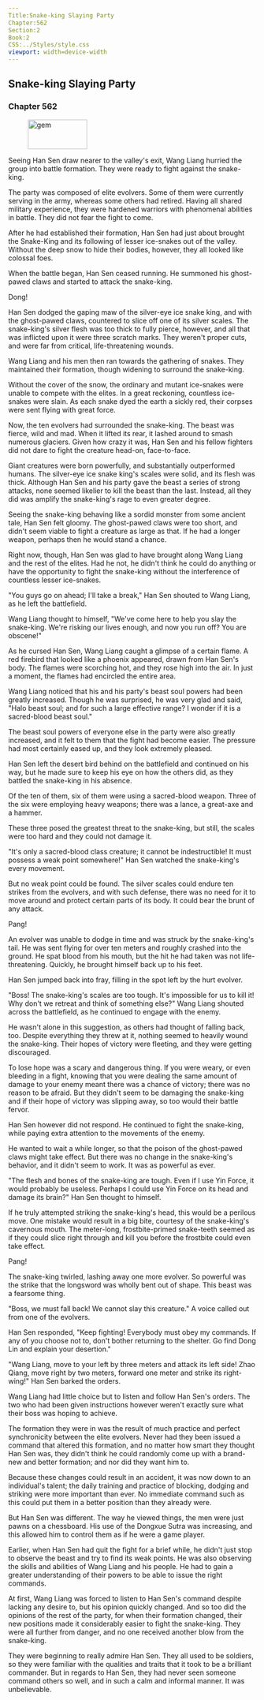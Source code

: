 ```yaml
---
Title:Snake-king Slaying Party 
Chapter:562 
Section:2 
Book:2 
CSS:../Styles/style.css 
viewport: width=device-width
---
```

  
## Snake-king Slaying Party
### Chapter 562
  
<figure>
	<img src="../Images/gem.gif" alt="gem" id="gem" width="120" height="60" />
</figure>
  

  
Seeing Han Sen draw nearer to the valley's exit, Wang Liang hurried the group into battle formation. They were ready to fight against the snake-king.

The party was composed of elite evolvers. Some of them were currently serving in the army, whereas some others had retired. Having all shared military experience, they were hardened warriors with phenomenal abilities in battle. They did not fear the fight to come.

After he had established their formation, Han Sen had just about brought the Snake-King and its following of lesser ice-snakes out of the valley. Without the deep snow to hide their bodies, however, they all looked like colossal foes.

When the battle began, Han Sen ceased running. He summoned his ghost-pawed claws and started to attack the snake-king.

Dong!

Han Sen dodged the gaping maw of the silver-eye ice snake king, and with the ghost-pawed claws, countered to slice off one of its silver scales. The snake-king's silver flesh was too thick to fully pierce, however, and all that was inflicted upon it were three scratch marks. They weren't proper cuts, and were far from critical, life-threatening wounds.

Wang Liang and his men then ran towards the gathering of snakes. They maintained their formation, though widening to surround the snake-king.

Without the cover of the snow, the ordinary and mutant ice-snakes were unable to compete with the elites. In a great reckoning, countless ice-snakes were slain. As each snake dyed the earth a sickly red, their corpses were sent flying with great force.

Now, the ten evolvers had surrounded the snake-king. The beast was fierce, wild and mad. When it lifted its rear, it lashed around to smash numerous glaciers. Given how crazy it was, Han Sen and his fellow fighters did not dare to fight the creature head-on, face-to-face.

Giant creatures were born powerfully, and substantially outperformed humans. The silver-eye ice snake king's scales were solid, and its flesh was thick. Although Han Sen and his party gave the beast a series of strong attacks, none seemed likelier to kill the beast than the last. Instead, all they did was amplify the snake-king's rage to even greater degree.

Seeing the snake-king behaving like a sordid monster from some ancient tale, Han Sen felt gloomy. The ghost-pawed claws were too short, and didn't seem viable to fight a creature as large as that. If he had a longer weapon, perhaps then he would stand a chance.

Right now, though, Han Sen was glad to have brought along Wang Liang and the rest of the elites. Had he not, he didn't think he could do anything or have the opportunity to fight the snake-king without the interference of countless lesser ice-snakes.

"You guys go on ahead; I'll take a break," Han Sen shouted to Wang Liang, as he left the battlefield.

Wang Liang thought to himself, "We've come here to help you slay the snake-king. We're risking our lives enough, and now you run off? You are obscene!"

As he cursed Han Sen, Wang Liang caught a glimpse of a certain flame. A red firebird that looked like a phoenix appeared, drawn from Han Sen's body. The flames were scorching hot, and they rose high into the air. In just a moment, the flames had encircled the entire area.

Wang Liang noticed that his and his party's beast soul powers had been greatly increased. Though he was surprised, he was very glad and said, "Halo beast soul; and for such a large effective range? I wonder if it is a sacred-blood beast soul."

The beast soul powers of everyone else in the party were also greatly increased, and it felt to them that the fight had become easier. The pressure had most certainly eased up, and they look extremely pleased.

Han Sen left the desert bird behind on the battlefield and continued on his way, but he made sure to keep his eye on how the others did, as they battled the snake-king in his absence.

Of the ten of them, six of them were using a sacred-blood weapon. Three of the six were employing heavy weapons; there was a lance, a great-axe and a hammer.

These three posed the greatest threat to the snake-king, but still, the scales were too hard and they could not damage it.

"It's only a sacred-blood class creature; it cannot be indestructible! It must possess a weak point somewhere!" Han Sen watched the snake-king's every movement.

But no weak point could be found. The silver scales could endure ten strikes from the evolvers, and with such defense, there was no need for it to move around and protect certain parts of its body. It could bear the brunt of any attack.

Pang!

An evolver was unable to dodge in time and was struck by the snake-king's tail. He was sent flying for over ten meters and roughly crashed into the ground. He spat blood from his mouth, but the hit he had taken was not life-threatening. Quickly, he brought himself back up to his feet.

Han Sen jumped back into fray, filling in the spot left by the hurt evolver.

"Boss! The snake-king's scales are too tough. It's impossible for us to kill it! Why don't we retreat and think of something else?" Wang Liang shouted across the battlefield, as he continued to engage with the enemy.

He wasn't alone in this suggestion, as others had thought of falling back, too. Despite everything they threw at it, nothing seemed to heavily wound the snake-king. Their hopes of victory were fleeting, and they were getting discouraged.

To lose hope was a scary and dangerous thing. If you were weary, or even bleeding in a fight, knowing that you were dealing the same amount of damage to your enemy meant there was a chance of victory; there was no reason to be afraid. But they didn't seem to be damaging the snake-king and if their hope of victory was slipping away, so too would their battle fervor.

Han Sen however did not respond. He continued to fight the snake-king, while paying extra attention to the movements of the enemy.

He wanted to wait a while longer, so that the poison of the ghost-pawed claws might take effect. But there was no change in the snake-king's behavior, and it didn't seem to work. It was as powerful as ever.

"The flesh and bones of the snake-king are tough. Even if I use Yin Force, it would probably be useless. Perhaps I could use Yin Force on its head and damage its brain?" Han Sen thought to himself.

If he truly attempted striking the snake-king's head, this would be a perilous move. One mistake would result in a big bite, courtesy of the snake-king's cavernous mouth. The meter-long, frostbite-primed snake-teeth seemed as if they could slice right through and kill you before the frostbite could even take effect.

Pang!

The snake-king twirled, lashing away one more evolver. So powerful was the strike that the longsword was wholly bent out of shape. This beast was a fearsome thing.

"Boss, we must fall back! We cannot slay this creature." A voice called out from one of the evolvers.

Han Sen responded, "Keep fighting! Everybody must obey my commands. If any of you choose not to, don't bother returning to the shelter. Go find Dong Lin and explain your desertion."

"Wang Liang, move to your left by three meters and attack its left side! Zhao Qiang, move right by two meters, forward one meter and strike its right-wing!" Han Sen barked the orders.

Wang Liang had little choice but to listen and follow Han Sen's orders. The two who had been given instructions however weren't exactly sure what their boss was hoping to achieve.

The formation they were in was the result of much practice and perfect synchronicity between the elite evolvers. Never had they been issued a command that altered this formation, and no matter how smart they thought Han Sen was, they didn't think he could randomly come up with a brand-new and better formation; and nor did they want him to.

Because these changes could result in an accident, it was now down to an individual's talent; the daily training and practice of blocking, dodging and striking were more important than ever. No immediate command such as this could put them in a better position than they already were.

But Han Sen was different. The way he viewed things, the men were just pawns on a chessboard. His use of the Dongxue Sutra was increasing, and this allowed him to control them as if he were a game player.

Earlier, when Han Sen had quit the fight for a brief while, he didn't just stop to observe the beast and try to find its weak points. He was also observing the skills and abilities of Wang Liang and his people. He had to gain a greater understanding of their powers to be able to issue the right commands.

At first, Wang Liang was forced to listen to Han Sen's command despite lacking any desire to, but his opinion quickly changed. And so too did the opinions of the rest of the party, for when their formation changed, their new positions made it considerably easier to fight the snake-king. They were all further from danger, and no one received another blow from the snake-king.

They were beginning to really admire Han Sen. They all used to be soldiers, so they were familiar with the qualities and traits that it took to be a brilliant commander. But in regards to Han Sen, they had never seen someone command others so well, and in such a calm and informal manner. It was unbelievable.
